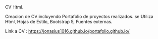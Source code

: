 CV Html.

Creacion de CV incluyendo Portafolio de proyectos realizados.
se Utiliza Html, Hojas de Estilo, Bootstrap 5, Fuentes externas.

Link a CV : https://jonasius1016.github.io/portafolio.github.io/
